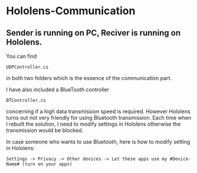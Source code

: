 # Hololens-Communication

## Sender is running on PC, Reciver is running on Hololens.

You can find 
```
UDPController.cs 
```
in both two folders which is the essence of the communication part.

I have also included a BlueTooth controller 
```
BTController.cs 
```
concerning if a high data transmission speed is required. However Hololens turns out not very friendly for using Bluetooth transmission. Each time when I rebuilt the solution, I need to modify settings in Hololens otherwise the transmission would be blocked. 

In case someone who wants to use Bluetooth, here is how to modify setting in Hololens:

```
Settings -> Privacy -> Other devices -> Let these apps use my #Device-Name# (turn on your apps)
```
